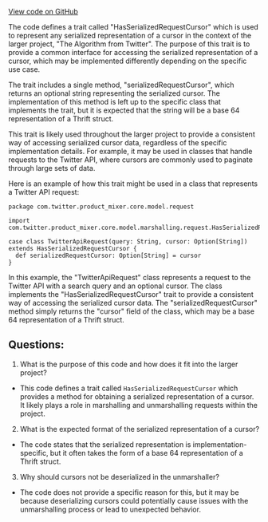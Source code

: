 [View code on GitHub](https://github.com/misbahsy/the-algorithm/product-mixer/core/src/main/scala/com/twitter/product_mixer/core/model/marshalling/request/HasSerializedRequestCursor.scala)

The code defines a trait called "HasSerializedRequestCursor" which is used to represent any serialized representation of a cursor in the context of the larger project, "The Algorithm from Twitter". The purpose of this trait is to provide a common interface for accessing the serialized representation of a cursor, which may be implemented differently depending on the specific use case.

The trait includes a single method, "serializedRequestCursor", which returns an optional string representing the serialized cursor. The implementation of this method is left up to the specific class that implements the trait, but it is expected that the string will be a base 64 representation of a Thrift struct.

This trait is likely used throughout the larger project to provide a consistent way of accessing serialized cursor data, regardless of the specific implementation details. For example, it may be used in classes that handle requests to the Twitter API, where cursors are commonly used to paginate through large sets of data.

Here is an example of how this trait might be used in a class that represents a Twitter API request:

```
package com.twitter.product_mixer.core.model.request

import com.twitter.product_mixer.core.model.marshalling.request.HasSerializedRequestCursor

case class TwitterApiRequest(query: String, cursor: Option[String]) extends HasSerializedRequestCursor {
  def serializedRequestCursor: Option[String] = cursor
}
```

In this example, the "TwitterApiRequest" class represents a request to the Twitter API with a search query and an optional cursor. The class implements the "HasSerializedRequestCursor" trait to provide a consistent way of accessing the serialized cursor data. The "serializedRequestCursor" method simply returns the "cursor" field of the class, which may be a base 64 representation of a Thrift struct.
## Questions: 
 1. What is the purpose of this code and how does it fit into the larger project?
- This code defines a trait called `HasSerializedRequestCursor` which provides a method for obtaining a serialized representation of a cursor. It likely plays a role in marshalling and unmarshalling requests within the project.

2. What is the expected format of the serialized representation of a cursor?
- The code states that the serialized representation is implementation-specific, but it often takes the form of a base 64 representation of a Thrift struct.

3. Why should cursors not be deserialized in the unmarshaller?
- The code does not provide a specific reason for this, but it may be because deserializing cursors could potentially cause issues with the unmarshalling process or lead to unexpected behavior.